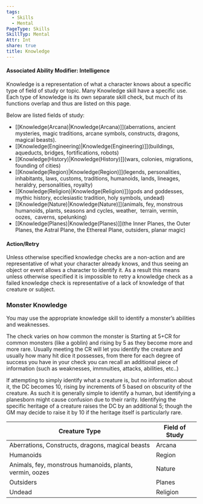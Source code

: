 ```yaml
---
tags:
  - Skills
  - Mental
PageType: Skills
SkillTyp: Mental
Attr: Int
share: true
title: Knowledge
---
```

#### Associated Ability Modifier: Intelligence
Knowledge is a representation of what a character knows about a specific type of field of study or topic. Many Knowledge skill have a specific use. Each type of knowledge is its own separate skill check, but much of its functions overlap and thus are listed on this page.

Below are listed fields of study:

- [[Knowledge(Arcana)|Knowledge(Arcana)]](aberrations, ancient mysteries, magic traditions, arcane symbols, constructs, dragons, magical beasts).
- [[Knowledge(Engineering)|Knowledge(Engineering)]](buildings, aqueducts, bridges, fortifications, robots)
- [[Knowledge(History)|Knowledge(History)]](wars, colonies, migrations, founding of cities)
- [[Knowledge(Region)|Knowledge(Region)]](legends, personalities, inhabitants, laws, customs, traditions, humanoids, lands, lineages, heraldry, personalities, royalty)
- [[Knowledge(Religion)|Knowledge(Religion)]](gods and goddesses, mythic history, ecclesiastic tradition, holy symbols, undead)
- [[Knowledge(Nature)|Knowledge(Nature)]](animals, fey, monstrous humanoids, plants, seasons and cycles, weather,  terrain, vermin, oozes,  caverns, spelunking)
- [[Knowledge(Planes)|Knowledge(Planes)]](the Inner Planes, the Outer Planes, the Astral Plane, the Ethereal Plane, outsiders, planar magic)

#### Action/Retry

Unless otherwise specified knowledge checks are a non-action and are representative of what your character already knows, and thus seeing an object or event allows a character to identify it. As a result this means unless otherwise specified it is impossible to retry a knowledge check as a failed knowledge check is representative of a lack of knowledge of that creature or subject.

### Monster Knowledge

You may use the appropriate knowledge skill to identify a monster’s abilities and weaknesses.

The check varies on how common the monster is Starting at 5+CR for common monsters (like a goblin) and rising by 5 as they become more and more rare. Usually meeting the CR will let you identify the creature and usually how many hit dice it possesses, from there for each degree of success you have in your check you can recall an additional piece of information (such as weaknesses, immnuities, attacks, abilities, etc..)

If attempting to simply identify what a creature is, but no information about it, the DC becomes 10, rising by increments of 5 based on obscurity of the creature. As such it is generally simple to identify a human, but identifying a planesborn might cause confusion due to their rarity. Identifying the specific heritage of a creature raises the DC by an additional 5; though the GM may decide to raise it by 10 if the heritage itself is particularly rare.

|Creature Type|Field of Study|
|---|---|
|Aberrations, Constructs, dragons, magical beasts|Arcana|
|Humanoids|Region|
|Animals, fey, monstrous humanoids, plants, vermin, oozes|Nature|
|Outsiders|Planes|
|Undead|Religion|